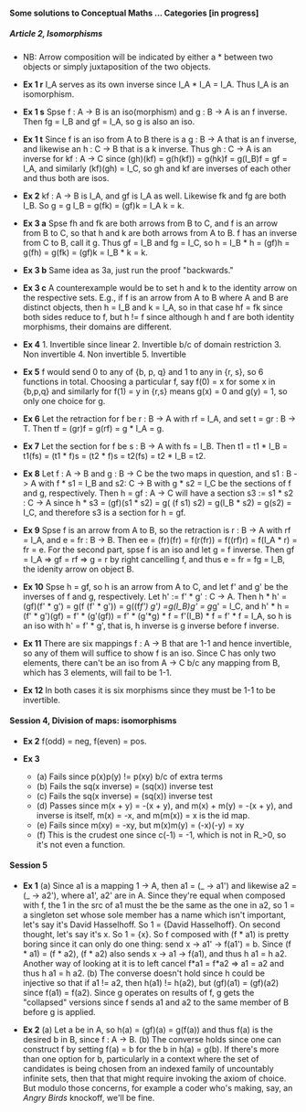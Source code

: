 
#### Some solutions to Conceptual Maths ... Categories [in progress]

##### Article 2, Isomorphisms
- NB: Arrow composition will be indicated by either a * between two objects or simply juxtaposition of the two objects.

- __Ex 1 r__ I_A serves as its own inverse since I_A * I_A = I_A. Thus I_A is an isomorphism.
- __Ex 1 s__ Spse f : A -> B is an iso(morphism) and g : B -> A is an f inverse. Then fg = I_B and gf = I_A, so g is also an iso.
- __Ex 1 t__ Since f is an iso from A to B there is a g : B -> A that is an f inverse, and likewise an h : C -> B that is a k inverse. Thus  gh : C -> A is an inverse for kf : A -> C since (gh)(kf) = g(h(kf)) = g(hk)f = g(I_B)f = gf = I_A, and similarly (kf)(gh) = I_C, so gh and kf are inverses of each other and thus both are isos.

- __Ex 2__ kf : A -> B is I_A, and gf is I_A as well. Likewise fk and fg are both I_B. So g = g I_B = g(fk) = (gf)k = I_A k = k.

- __Ex 3 a__ Spse fh and fk are both arrows from B to C, and f is an arrow from B to C, so that h and k are both arrows from A to B. f has an inverse from C to B, call it g. Thus gf = I_B and fg = I_C, so h = I_B * h = (gf)h = g(fh) = g(fk) = (gf)k = I_B * k = k.
- __Ex 3 b__ Same idea as 3a, just run the proof "backwards."

- __Ex 3 c__ A counterexample would be to set h and k to the identity arrow on the respective sets. E.g., if f is an arrow from A to B where A and B are distinct objects, then h = I_B and k = I_A, so in that case hf = fk since both sides reduce to f, but h != f since although h and f are both identity morphisms, their domains are different.

- __Ex 4__ 1. Invertible since linear 2. Invertible b/c of domain restriction 3. Non invertible 4. Non invertible 5. Invertible

- __Ex 5__ f would send 0 to any of {b, p, q} and 1 to any in {r, s}, so 6 functions in total. Choosing a particular f, say f(0) = x for some x in {b,p,q} and similarly for f(1) = y in {r,s} means g(x) = 0 and g(y) = 1, so only one choice for g.

- __Ex 6__ Let the retraction for f be r : B -> A with rf = I_A, and set t = gr : B -> T. Then tf = (gr)f = g(rf) = g * I_A = g.

- __Ex 7__ Let the section for f be s : B -> A with fs = I_B. Then t1 = t1 * I_B = t1(fs) = (t1 * f)s = (t2 * f)s = t2(fs) = t2 * I_B = t2. 

- __Ex 8__ Let f : A -> B and g : B -> C be the two maps in question, and s1 : B -> A with f * s1 = I_B and s2: C -> B with g * s2 = I_C be the sections of f and g, respectively. Then h = gf : A -> C will have a section s3 := s1 * s2 : C -> A since h * s3 = (gf)(s1 * s2) = g( (f s1) s2) = g(I_B * s2) = g(s2) = I_C, and therefore s3 is a section for h = gf.

- __Ex 9__ Spse f is an arrow from A to B, so the retraction is r : B -> A with rf = I_A, and e = fr : B -> B. Then ee = (fr)(fr) = f(r(fr)) = f((rf)r) = f(I_A * r) = fr = e. For the second part, spse f is an iso and let g = f inverse. Then gf = I_A => gf = rf => g = r by right cancelling f, and thus e = fr = fg = I_B, the idenity arrow on object B.

- __Ex 10__ Spse h = gf, so h is an arrow from A to C, and let f' and g' be the inverses of f and g, respectively. Let h' := f' * g' : C -> A. Then h * h' = (gf)(f' * g') = g(f (f' * g')) = g((f*f') g') =g(I_B)g' = g*g' = I_C, and h' * h = (f' * g')(gf) = f' * (g'(gf)) = f' * (g'*g) * f = f'(I_B) * f = f' * f = I_A, so h is an iso with h' = f' * g', that is, h inverse is g inverse before f inverse.

- __Ex 11__ There are six mappings f : A -> B that are 1-1 and hence invertible, so any of them will suffice to show f is an iso. Since C has only two elements, there can't be an iso from A -> C b/c any mapping from B, which has 3 elements, will fail to be 1-1.

- __Ex 12__ In both cases it is six morphisms since they must be 1-1 to be invertible.

#### Session 4, Division of maps: isomorphisms

- __Ex 2__ f(odd) = neg, f(even) = pos.

- __Ex 3__
	- (a) Fails since p(x)p(y) != p(xy) b/c of extra terms
	- (b) Fails the sq(x inverse) = (sq(x)) inverse test
	- (c) Fails the sq(x inverse) = (sq(x)) inverse test
	- (d) Passes since m(x + y) = -(x + y), and m(x) + m(y) = -(x + y), and inverse is itself, m(x) = -x, and m(m(x)) = x is the id map.
	- (e) Fails since m(xy) = -xy, but m(x)m(y) = (-x)(-y) = xy
	- (f) This is the crudest one since c(-1) = -1, which is not in R_>0, so it's not even a function.
	
	
#### Session 5

- __Ex 1__ (a) Since a1 is a mapping 1 -> A, then a1 = (\_ -> a1') and likewise a2 = (\_ -> a2'), where a1', a2' are in A. Since they're equal when composed with f, the 1 in the src of a1 must the be the same as the one in a2, so 1 = a singleton set whose sole member has a name which isn't important, let's say it's David Hasselhoff. So 1 = {David Hasselhoff}. On second thought, let's say it's x. So 1 = {x}. So f composed with (f * a1) is pretty boring since it can only do one thing: send x -> a1' -> f(a1') = b. Since (f * a1) = (f * a2), (f * a2) also sends x -> a1 -> f(a1), and thus h a1 = h a2. Another way of looking at it is to left cancel f\*a1 = f\*a2 => a1 = a2 and thus h a1 = h a2.
(b) The converse doesn't hold since h could be injective so that if a1 != a2, then h(a1) != h(a2), but (gf)(a1) = (gf)(a2) since f(a1) = f(a2). Since g operates on results of f, g gets the "collapsed" versions since f sends a1 and a2 to the same member of B before g is applied.

- __Ex 2__ (a) Let a be in A, so h(a) = (gf)(a) = g(f(a)) and thus f(a) is the desired b in B, since f : A -> B.
(b) The converse holds since one can construct f by setting f(a) = b for the b in h(a) = g(b). If there's more than one option for b, particularly in a context where the set of candidates is being chosen from an indexed family of uncountably infinite sets, then that that might require invoking the axiom of choice. But modulo those concerns, for example a coder who's making, say, an _Angry Birds_ knockoff, we'll be fine.
